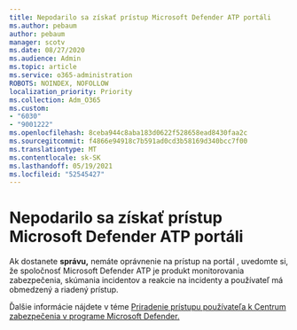 ```yaml
---
title: Nepodarilo sa získať prístup Microsoft Defender ATP portáli
ms.author: pebaum
author: pebaum
manager: scotv
ms.date: 08/27/2020
ms.audience: Admin
ms.topic: article
ms.service: o365-administration
ROBOTS: NOINDEX, NOFOLLOW
localization_priority: Priority
ms.collection: Adm_O365
ms.custom:
- "6030"
- "9001222"
ms.openlocfilehash: 8ceba944c8aba183d0622f528658ead8430faa2c
ms.sourcegitcommit: f4866e94918c7b591ad0cd3b58169d340bcc7f00
ms.translationtype: MT
ms.contentlocale: sk-SK
ms.lasthandoff: 05/19/2021
ms.locfileid: "52545427"
---
```

# <a name="unable-to-access-the-microsoft-defender-atp-portal"></a>Nepodarilo sa získať prístup Microsoft Defender ATP portáli

Ak dostanete **správu,** nemáte oprávnenie na prístup na portál , uvedomte si, že spoločnosť Microsoft Defender ATP je produkt monitorovania zabezpečenia, skúmania incidentov a reakcie na incidenty a používateľ má obmedzený a riadený prístup. 

Ďalšie informácie nájdete v téme [Priradenie prístupu používateľa k Centrum zabezpečenia v programe Microsoft Defender.](/windows/threat-protection/windows-defender-atp/assign-portal-access-windows-defender-advanced-threat-protection)